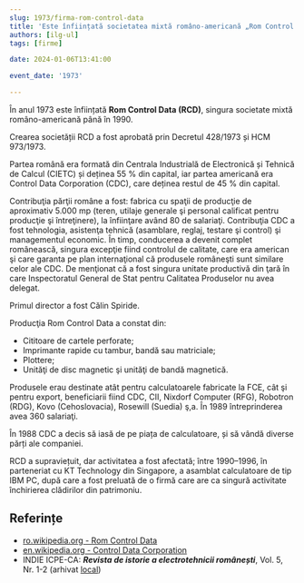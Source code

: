 ```yaml
---
slug: 1973/firma-rom-control-data
title: 'Este înființată societatea mixtă româno-americană „Rom Control Data” (RCD)'
authors: [ilg-ul]
tags: [firme]

date: 2024-01-06T13:41:00

event_date: '1973'

---
```


În anul 1973 este înființată **Rom Control Data (RCD)**, singura societate mixtă româno-americană până în 1990.

<!-- truncate -->

Crearea societății RCD a fost aprobată prin Decretul 428/1973 și HCM 973/1973.

Partea română era formată din Centrala Industrială de Electronică și
Tehnică de Calcul (CIETC) și deținea 55 % din capital, iar partea
americană era Control Data Corporation (CDC), care deținea restul
de 45 % din capital.

Contribuţia părţii române a fost: fabrica cu spaţii de producţie de aproximativ
5.000 mp (teren, utilaje generale şi personal calificat pentru producţie şi întreţinere),
la înfiinţare având 80 de salariaţi. Contribuţia CDC a fost tehnologia, asistenţa
tehnică (asamblare, reglaj, testare şi control) şi managementul economic. În timp,
conducerea a devenit complet românească, singura excepţie fiind controlul de
calitate, care era american şi care garanta pe plan internaţional că produsele
româneşti sunt similare celor ale CDC. De menţionat că a fost singura unitate
productivă din ţară în care Inspectoratul General de Stat pentru Calitatea Produselor
nu avea delegat.

Primul director a fost Călin Spiride.

Producţia Rom Control Data a constat din:

- Cititoare de cartele perforate;
- Imprimante rapide cu tambur, bandă sau matriciale;
- Plottere;
- Unităţi de disc magnetic şi unităţi de bandă magnetică.

Produsele erau destinate atât pentru calculatoarele fabricate la FCE, cât şi
pentru export, beneficiarii fiind CDC, CII, Nixdorf Computer (RFG), Robotron (RDG),
Kovo (Cehoslovacia), Rosewill (Suedia) ş,a. În 1989 întreprinderea avea 360
salariaţi.

În 1988 CDC a decis să iasă de pe piața de calculatoare, și să vândă
diverse părți ale companiei.

RCD a supraviețuit, dar activitatea a fost afectată; între
1990–1996, în parteneriat cu KT Technology din Singapore,
a asamblat calculatoare de tip IBM PC, după care
a fost preluată de o firmă care are ca singură activitate
închirierea clădirilor din patrimoniu.

## Referințe

- [ro.wikipedia.org - Rom Control Data](https://ro.wikipedia.org/wiki/Rom_Control_Data_SRL)
- [en.wikipedia.org - Control Data Corporation](https://en.wikipedia.org/wiki/Control_Data_Corporation)
- INDIE ICPE-CA: _**Revista de istorie a electrotehnicii românești**_, Vol. 5, Nr. 1-2 (arhivat [local](https://cronica-it.github.io/arhiva/#2019))
